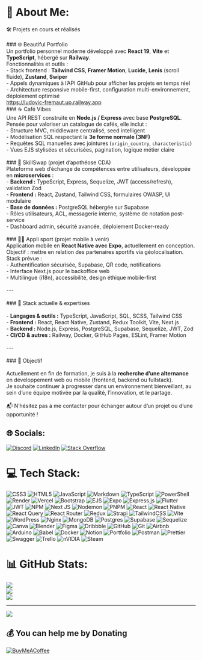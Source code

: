 # 💫 About Me:
🛠️ Projets en cours et réalisés<br><br>### 🌐 Beautiful Portfolio  <br>Un portfolio personnel moderne développé avec **React 19**, **Vite** et **TypeScript**, hébergé sur **Railway**.  <br>Fonctionnalités et outils :  <br>- Stack frontend : **Tailwind CSS**, **Framer Motion**, **Lucide**, **Lenis** (scroll fluide), **Zustand**, **Swiper**  <br>- Appels dynamiques à l’API GitHub pour afficher les projets en temps réel  <br>- Architecture responsive mobile-first, configuration multi-environnement, déploiement optimisé<br> https://ludovic-fremaut.up.railway.app <br>### ☕ Café Vibes  <br>Une API REST construite en **Node.js / Express** avec base **PostgreSQL**.  <br>Pensée pour valoriser un catalogue de cafés, elle inclut :  <br>- Structure MVC, middleware centralisé, seed intelligent  <br>- Modélisation SQL respectant la **3e forme normale (3NF)**  <br>- Requêtes SQL manuelles avec jointures (`origin_country`, `characteristic`)  <br>- Vues EJS stylisées et sécurisées, pagination, logique métier claire<br><br>### 🤝 SkillSwap (projet d’apothéose CDA)  <br>Plateforme web d’échange de compétences entre utilisateurs, développée en **microservices** :  <br>- **Backend :** TypeScript, Express, Sequelize, JWT (access/refresh), validation Zod  <br>- **Frontend :** React, Zustand, Tailwind CSS, formulaires OWASP, UI modulaire  <br>- **Base de données :** PostgreSQL hébergée sur Supabase  <br>- Rôles utilisateurs, ACL, messagerie interne, système de notation post-service  <br>- Dashboard admin, sécurité avancée, déploiement Docker-ready<br><br>### 🏃‍♂️ Appli sport (projet mobile à venir)  <br>Application mobile en **React Native avec Expo**, actuellement en conception.  <br>Objectif : mettre en relation des partenaires sportifs via géolocalisation.  <br>Stack prévue :  <br>- Authentification sécurisée, Supabase, QR code, notifications  <br>- Interface Next.js pour le backoffice web  <br>- Multilingue (i18n), accessibilité, design éthique mobile-first<br><br>---<br><br>### 🧠 Stack actuelle & expertises  <br><br>- **Langages & outils :** TypeScript, JavaScript, SQL, SCSS, Tailwind CSS  <br>- **Frontend :** React, React Native, Zustand, Redux Toolkit, Vite, Next.js  <br>- **Backend :** Node.js, Express, PostgreSQL, Supabase, Sequelize, JWT, Zod  <br>- **CI/CD & autres :** Railway, Docker, GitHub Pages, ESLint, Framer Motion  <br><br>---<br><br>### 🎯 Objectif  <br><br>Actuellement en fin de formation, je suis à la **recherche d’une alternance** en développement web ou mobile (frontend, backend ou fullstack).  <br>Je souhaite continuer à progresser dans un environnement bienveillant, au sein d’une équipe motivée par la qualité, l’innovation, et le partage.  <br><br>📬 N’hésitez pas à me contacter pour échanger autour d’un projet ou d’une opportunité !<br>


## 🌐 Socials:
[![Discord](https://img.shields.io/badge/Discord-%237289DA.svg?logo=discord&logoColor=white)](https://discord.gg/https://discord.gg/3FDPwpgS) [![LinkedIn](https://img.shields.io/badge/LinkedIn-%230077B5.svg?logo=linkedin&logoColor=white)](https://linkedin.com/in/www.linkedin.com/in/ludovic-fremaut-dev) [![Stack Overflow](https://img.shields.io/badge/-Stackoverflow-FE7A16?logo=stack-overflow&logoColor=white)](https://stackoverflow.com/users/https://stackoverflow.com/users/31130006/ludovic-fremaut) 

# 💻 Tech Stack:
![CSS3](https://img.shields.io/badge/css3-%231572B6.svg?style=flat&logo=css3&logoColor=white) ![HTML5](https://img.shields.io/badge/html5-%23E34F26.svg?style=flat&logo=html5&logoColor=white) ![JavaScript](https://img.shields.io/badge/javascript-%23323330.svg?style=flat&logo=javascript&logoColor=%23F7DF1E) ![Markdown](https://img.shields.io/badge/markdown-%23000000.svg?style=flat&logo=markdown&logoColor=white) ![TypeScript](https://img.shields.io/badge/typescript-%23007ACC.svg?style=flat&logo=typescript&logoColor=white) ![PowerShell](https://img.shields.io/badge/PowerShell-%235391FE.svg?style=flat&logo=powershell&logoColor=white) ![Render](https://img.shields.io/badge/Render-%46E3B7.svg?style=flat&logo=render&logoColor=white) ![Vercel](https://img.shields.io/badge/vercel-%23000000.svg?style=flat&logo=vercel&logoColor=white) ![Bootstrap](https://img.shields.io/badge/bootstrap-%238511FA.svg?style=flat&logo=bootstrap&logoColor=white) ![EJS](https://img.shields.io/badge/ejs-%23B4CA65.svg?style=flat&logo=ejs&logoColor=black) ![Expo](https://img.shields.io/badge/expo-1C1E24?style=flat&logo=expo&logoColor=#D04A37) ![Express.js](https://img.shields.io/badge/express.js-%23404d59.svg?style=flat&logo=express&logoColor=%2361DAFB) ![Flutter](https://img.shields.io/badge/Flutter-%2302569B.svg?style=flat&logo=Flutter&logoColor=white) ![JWT](https://img.shields.io/badge/JWT-black?style=flat&logo=JSON%20web%20tokens) ![NPM](https://img.shields.io/badge/NPM-%23CB3837.svg?style=flat&logo=npm&logoColor=white) ![Next JS](https://img.shields.io/badge/Next-black?style=flat&logo=next.js&logoColor=white) ![Nodemon](https://img.shields.io/badge/NODEMON-%23323330.svg?style=flat&logo=nodemon&logoColor=%BBDEAD) ![PNPM](https://img.shields.io/badge/pnpm-%234a4a4a.svg?style=flat&logo=pnpm&logoColor=f69220) ![React](https://img.shields.io/badge/react-%2320232a.svg?style=flat&logo=react&logoColor=%2361DAFB) ![React Native](https://img.shields.io/badge/react_native-%2320232a.svg?style=flat&logo=react&logoColor=%2361DAFB) ![React Query](https://img.shields.io/badge/-React%20Query-FF4154?style=flat&logo=react%20query&logoColor=white) ![React Router](https://img.shields.io/badge/React_Router-CA4245?style=flat&logo=react-router&logoColor=white) ![Redux](https://img.shields.io/badge/redux-%23593d88.svg?style=flat&logo=redux&logoColor=white) ![Strapi](https://img.shields.io/badge/strapi-%232E7EEA.svg?style=flat&logo=strapi&logoColor=white) ![TailwindCSS](https://img.shields.io/badge/tailwindcss-%2338B2AC.svg?style=flat&logo=tailwind-css&logoColor=white) ![Vite](https://img.shields.io/badge/vite-%23646CFF.svg?style=flat&logo=vite&logoColor=white) ![WordPress](https://img.shields.io/badge/WordPress-%23117AC9.svg?style=flat&logo=WordPress&logoColor=white) ![Nginx](https://img.shields.io/badge/nginx-%23009639.svg?style=flat&logo=nginx&logoColor=white) ![MongoDB](https://img.shields.io/badge/MongoDB-%234ea94b.svg?style=flat&logo=mongodb&logoColor=white) ![Postgres](https://img.shields.io/badge/postgres-%23316192.svg?style=flat&logo=postgresql&logoColor=white) ![Supabase](https://img.shields.io/badge/Supabase-3ECF8E?style=flat&logo=supabase&logoColor=white) ![Sequelize](https://img.shields.io/badge/Sequelize-52B0E7?style=flat&logo=Sequelize&logoColor=white) ![Canva](https://img.shields.io/badge/Canva-%2300C4CC.svg?style=flat&logo=Canva&logoColor=white) ![Blender](https://img.shields.io/badge/blender-%23F5792A.svg?style=flat&logo=blender&logoColor=white) ![Figma](https://img.shields.io/badge/figma-%23F24E1E.svg?style=flat&logo=figma&logoColor=white) ![Dribbble](https://img.shields.io/badge/Dribbble-EA4C89?style=flat&logo=dribbble&logoColor=white) ![GitHub](https://img.shields.io/badge/github-%23121011.svg?style=flat&logo=github&logoColor=white) ![Git](https://img.shields.io/badge/git-%23F05033.svg?style=flat&logo=git&logoColor=white) ![Airbnb](https://img.shields.io/badge/Airbnb-%23ff5a5f.svg?style=flat&logo=Airbnb&logoColor=white) ![Arduino](https://img.shields.io/badge/-Arduino-00979D?style=flat&logo=Arduino&logoColor=white) ![Babel](https://img.shields.io/badge/Babel-F9DC3e?style=flat&logo=babel&logoColor=black) ![Docker](https://img.shields.io/badge/docker-%230db7ed.svg?style=flat&logo=docker&logoColor=white) ![Notion](https://img.shields.io/badge/Notion-%23000000.svg?style=flat&logo=notion&logoColor=white) ![Portfolio](https://img.shields.io/badge/Portfolio-%23000000.svg?style=flat&logo=firefox&logoColor=#FF7139) ![Postman](https://img.shields.io/badge/Postman-FF6C37?style=flat&logo=postman&logoColor=white) ![Prettier](https://img.shields.io/badge/prettier-%23F7B93E.svg?style=flat&logo=prettier&logoColor=black) ![Swagger](https://img.shields.io/badge/-Swagger-%23Clojure?style=flat&logo=swagger&logoColor=white) ![Trello](https://img.shields.io/badge/Trello-%23026AA7.svg?style=flat&logo=Trello&logoColor=white) ![nVIDIA](https://img.shields.io/badge/nVIDIA-%2376B900.svg?style=flat&logo=nVIDIA&logoColor=white) ![Steam](https://img.shields.io/badge/steam-%23000000.svg?style=flat&logo=steam&logoColor=white)
# 📊 GitHub Stats:
![](https://github-readme-stats.vercel.app/api?username=ludovicfremaut&theme=default_repocard&hide_border=true&include_all_commits=false&count_private=false)<br/>
![](https://nirzak-streak-stats.vercel.app/?user=ludovicfremaut&theme=default_repocard&hide_border=true)<br/>
![](https://github-readme-stats.vercel.app/api/top-langs/?username=ludovicfremaut&theme=default_repocard&hide_border=true&include_all_commits=false&count_private=false&layout=compact)

---
[![](https://visitcount.itsvg.in/api?id=ludovicfremaut&icon=0&color=0)](https://visitcount.itsvg.in)

  ## 💰 You can help me by Donating
  [![BuyMeACoffee](https://img.shields.io/badge/Buy%20Me%20a%20Coffee-ffdd00?style=for-the-badge&logo=buy-me-a-coffee&logoColor=black)](https://buymeacoffee.com/https://buymeacoffee.com/yaloub80) 

  
<!-- Proudly created with GPRM ( https://gprm.itsvg.in ) -->
